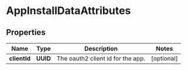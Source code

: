 

# AppInstallDataAttributes


## Properties

| Name | Type | Description | Notes |
|------------ | ------------- | ------------- | -------------|
|**clientId** | **UUID** | The oauth2 client id for the app. |  [optional] |



